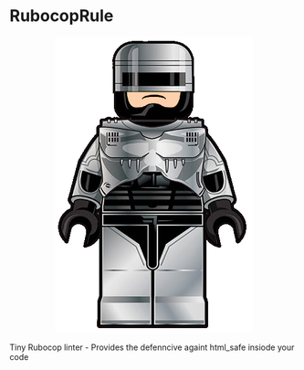 # RubocopRule

<p align="center">
 
  <img src="https://raw.githubusercontent.com/nudelx/RubocopRule/master/img/rubocop.png" alt="RuboCop Lego"/>
</p>

Tiny Rubocop linter - Provides the defenncive againt html_safe insiode your code
